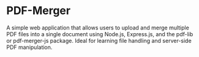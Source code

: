 # PDF-Merger
A simple web application that allows users to upload and merge multiple PDF files into a single document using Node.js, Express.js, and the pdf-lib or pdf-merger-js package. Ideal for learning file handling and server-side PDF manipulation.
